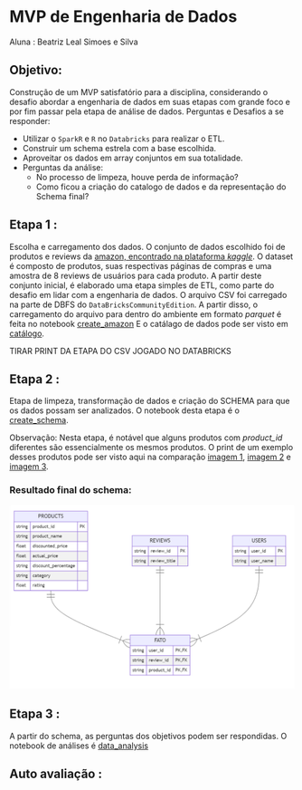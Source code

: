 # MVP de Engenharia de Dados
Aluna : Beatriz Leal Simoes e Silva

## Objetivo:
Construção de um MVP satisfatório para a disciplina, considerando o desafio abordar a engenharia de dados em suas etapas com grande foco e por fim passar pela etapa de análise de dados.
Perguntas e Desafios a se responder:
- Utilizar o `SparkR` e  `R` no `Databricks` para realizar o ETL.
- Construir um schema estrela com a base escolhida.
- Aproveitar os dados em array conjuntos em sua totalidade.
- Perguntas da análise:
  - No processo de limpeza, houve perda de informação?
  - Como ficou a criação do catalogo de dados e da representação do Schema final?


## Etapa 1 : 
Escolha e carregamento dos dados. O conjunto de dados escolhido foi de produtos e reviews da [amazon, encontrado na plataforma _kaggle_](https://www.kaggle.com/datasets/karkavelrajaj/amazon-sales-dataset?resource=download). O dataset é composto de produtos, suas respectivas páginas de compras e uma amostra de 8 reviews de usuários para cada produto.
A partir deste conjunto inicial, é elaborado uma etapa simples de ETL, como parte do desafio em lidar com a engenharia de dados.
O arquivo CSV foi carregado na parte de DBFS do  `DataBricksCommunityEdition`. A partir disso, o carregamento do arquivo para dentro do ambiente em formato *parquet* é feita no notebook [create_amazon](https://github.com/bzimons/mvp_puc_3/blob/main/notebooks/mvp3/create_amazon.py) E o catálago de dados pode ser visto em [catálogo](https://github.com/bzimons/mvp_puc_3/blob/main/catalogo_dados.md).

TIRAR PRINT DA ETAPA DO CSV JOGADO NO DATABRICKS

## Etapa 2 : 
Etapa de limpeza, transformação de dados e criação do SCHEMA para que os dados possam ser analizados. O notebook desta etapa é o [create_schema](https://github.com/bzimons/mvp_puc_3/blob/main/notebooks/mvp3/create_schema.r). 

Observação: Nesta etapa, é notável que alguns produtos com *product_id* diferentes são essencialmente os mesmos produtos. O print de um exemplo desses produtos pode ser visto aqui na comparação [imagem 1](https://github.com/bzimons/mvp_puc_3/blob/main/imagens/amazon1.png), [imagem 2](https://github.com/bzimons/mvp_puc_3/blob/main/imagens/amazon2.png) e [imagem 3](https://github.com/bzimons/mvp_puc_3/blob/main/imagens/amazon3.png).

### Resultado final do schema:

![star_schema](https://github.com/bzimons/mvp_puc_3/blob/databricks/imagens/star_schema.PNG)

## Etapa 3 : 

A partir do schema, as perguntas dos objetivos podem ser respondidas. O notebook de análises é [data_analysis](https://github.com/bzimons/mvp_puc_3/blob/main/notebooks/mvp3/data_analysis.r)

## Auto avaliação : 
